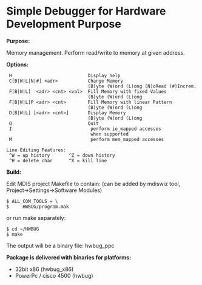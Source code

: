 # Simple Debugger for Hardware Development Purpose

**Purpose:**

Memory management. Perform read/write to memory at given address.

**Options:**

	 H                            Display help
	 C[B|W|L|N|#] <adr>           Change Memory
	                              (B)yte (W)ord (L)ong (N)oRead (#)Increm.
	 F[B|W|L]  <adr> <cnt> <val>  Fill Memory with fixed Values
	                              (B)yte (W)ord (L)ong
	 F[B|W|L]P <adr> <cnt>        Fill Memory with linear Pattern
	                              (B)yte (W)ord (L)ong
	 D[B|W|L] [<adr> <cnt>]       Display Memory
	                              (B)yte (W)ord (L)ong
	 Q                            Quit
	 I                             perform io_mapped accesses
		                           when supported
	 M                             perform mem_mapped accesses

	Line Editing Features:
	 ^W = up history       ^Z = down history
	 ^H = delete char      ^X = kill line



**Build:**

Edit MDIS project Makefile to contain:
(can be added by mdiswiz tool, Project->Settings->Software Modules)

    $ ALL_COM_TOOLS = \
    $     HWBUG/program.mak

or run make separately:

    $ cd ~/HWBUG
    $ make

The output will be a binary file: hwbug_ppc

**Package is delivered with binaries for platforms:**

-  32bit x86 (hwbug_x86)
-  PowerPc / cisco 4500 (hwbug)